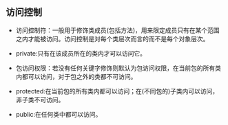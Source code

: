 ## 访问控制 ##

* 访问控制符：一般用于修饰类成员(包括方法)，用来限定成员只有在某个范围之内才能被访问。访问控制是对每个类层次而言的而不是每个对象层次。

* private:只有在该成员所在的类内才可以访问它。

* 包访问权限：若没有任何关键字修饰则默认为包访问权限，在当前包的所有类内都可以访问，对于包之外的类都不可访问。

* protected:在当前包的所有类内都可以访问；在(不同包的)子类内可以访问，非子类不可访问。

* public:在任何类中都可以访问。